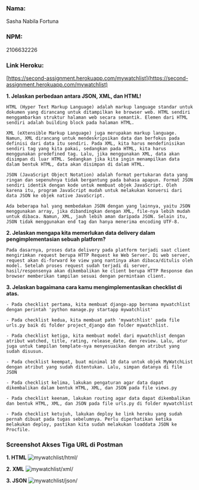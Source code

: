 ### **Nama:**

Sasha Nabila Fortuna

### **NPM:**

2106632226

### **Link Heroku:**
[https://second-assignment.herokuapp.com/mywatchlist](https://second-assignment.herokuapp.com/mywatchlist)


**1. Jelaskan perbedaan antara JSON, XML, dan HTML!**

    HTML (Hyper Text Markup Language) adalah markup language standar untuk dokumen yang dirancang untuk ditampilkan ke browser web. HTML sendiri menggambarkan struktur halaman web secara semantik. Elemen dari HTML sendiri adalah building block pada halaman HTML.

    XML (eXtensible Markup Language) juga merupakan markup language. Namun, XML dirancang untuk mendeskripsikan data dan berfokus pada definisi dari data itu sendiri. Pada XML, kita harus mendefinisikan sendiri tag yang kita pakai, sedangkan pada HTML, kita harus menggunakan predefined tag. Lalu, jika menggunakan XML, data akan disimpan di luar HTML. Sedangkan jika kita ingin menampilkan data dalam bentuk HTML, data akan disimpan di dalam HTML.

    JSON (JavaScript Object Notation) adalah format pertukaran data yang ringan dan sepenuhnya tidak bergantung pada bahasa apapun. Format JSON sendiri identik dengan kode untuk membuat objek JavaScript. Oleh karena itu, program JavaScript mudah untuk melakukan konversi dari data JSON ke objek native JavaScript.

    Ada beberapa hal yang membedakan JSON dengan yang lainnya, yaitu JSON menggunakan array, jika dibandingkan dengan XML, file-nya lebih mudah untuk dibaca. Namun, XML, jauh lebih aman daripada JSON. Selain itu, JSON tidak menggunakan end tag dan hanya menerima encoding UTF-8.

**2. Jelaskan mengapa kita memerlukan data delivery dalam pengimplementasian sebuah platform?**

    Pada dasarnya, proses data delivery pada platform terjadi saat client mengirimkan request berupa HTTP Request ke Web Server. Di web server, request akan di-forward ke view yang nantinya akan dibaca/ditulis oleh model. Setelah proses request sudah terjadi di server, hasil/responsenya akan dikembalikan ke client berupa HTTP Response dan browser memberikan tampilan sesuai dengan permintaan client.

**3. Jelaskan bagaimana cara kamu mengimplementasikan checklist di atas.**

    - Pada checklist pertama, kita membuat django-app bernama mywatchlist dengan perintah 'python manage.py startapp mywatchlist'

    - Pada checklist kedua, kita membuat path 'mywatchlist' pada file urls.py baik di folder project_django dan folder mywatchlist.

    - Pada checklist ketiga, kita membuat model dari mywatchlist dengan atribut watched, title, rating, release_date, dan review. Lalu, atur juga untuk tampilan template-nya menyesuaikan dengan atribut yang sudah disusun.

    - Pada checklist keempat, buat minimal 10 data untuk objek MyWatchList dengan atribut yang sudah ditentukan. Lalu, simpan datanya di file JSON

    - Pada checklist kelima, lakukan pengaturan agar data dapat dikembalikan dalam bentuk HTML, XML, dan JSON pada file views.py

    - Pada checklist keenam, lakukan routing agar data dapat dikembalikan dan bentuk HTML, XML, dan JSON pada file urls.py di folder mywatchlist

    - Pada checklist ketujuh, lakukan deploy ke link heroku yang sudah pernah dibuat pada tugas sebelumnya. Perlu diperhatikan ketika melakukan deploy, pastikan kita sudah melakukan loaddata JSON ke Procfile.

### **Screenshot Akses Tiga URL di Postman**

**1. HTML**
![mywatchlist/html/](https://drive.google.com/uc?id=1JkH9-ahkoIxSwLsy5PWoUfuoJDMqbDIv)

**2. XML**
![mywatchlist/xml/](https://drive.google.com/uc?id=1avFs3j_LglIURWr_P-kVbS5kzCxyvuRX)

**3. JSON**
![mywatchlist/json/](https://drive.google.com/uc?id=1hzioSPnsmmMgC-s6MazfK-SwLqQ8Rz-Q)